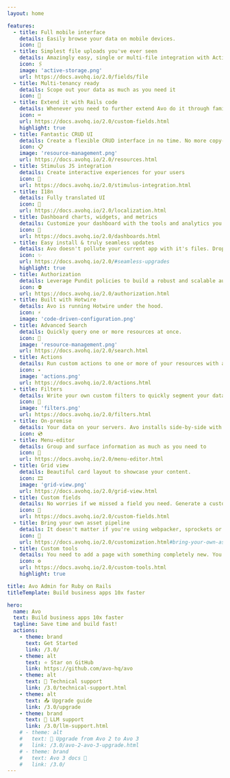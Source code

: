 ```yaml
---
layout: home

features:
  - title: Full mobile interface
    details: Easily browse your data on mobile devices.
    icon: 📱
  - title: Simplest file uploads you've ever seen
    details: Amazingly easy, single or multi-file integration with ActiveStorage.
    icon: 🖇
    image: 'active-storage.png'
    url: https://docs.avohq.io/2.0/fields/file
  - title: Multi-tenancy ready
    details: Scope out your data as much as you need it
    icon: 👥
  - title: Extend it with Rails code
    details: Whenever you need to further extend Avo do it through familiar Rails code.
    icon: ⌨️
    url: https://docs.avohq.io/2.0/custom-fields.html
    highlight: true
  - title: Fantastic CRUD UI
    details: Create a flexible CRUD interface in no time. No more copy-pasting view and controller files around.
    icon: 📋
    image: 'resource-management.png'
    url: https://docs.avohq.io/2.0/resources.html
  - title: Stimulus JS integration
    details: Create interactive experiences for your users
    icon: 📝
    url: https://docs.avohq.io/2.0/stimulus-integration.html
  - title: I18n
    details: Fully translated UI
    icon: 🍱
    url: https://docs.avohq.io/2.0/localization.html
  - title: Dashboard charts, widgets, and metrics
    details: Customize your dashboard with the tools and analytics you need.
    icon: 🧱
    url: https://docs.avohq.io/2.0/dashboards.html
  - title: Easy install & truly seamless updates
    details: Avo doesn't pollute your current app with it's files. Drop it in your existing app or add it to a new one and you're done 🙌
    icon: ✨
    url: https://docs.avohq.io/2.0/#seamless-upgrades
    highlight: true
  - title: Authorization
    details: Leverage Pundit policies to build a robust and scalable authorization system.
    icon: ⛔️
    url: https://docs.avohq.io/2.0/authorization.html
  - title: Built with Hotwire
    details: Avo is running Hotwire under the hood.
    icon: ⚡️
    image: 'code-driven-configuration.png'
  - title: Advanced Search
    details: Quickly query one or more resources at once.
    icon: 🔎
    image: 'resource-management.png'
    url: https://docs.avohq.io/2.0/search.html
  - title: Actions
    details: Run custom actions to one or more of your resources with as little as pressing a button 💪
    icon: ✴️
    image: 'actions.png'
    url: https://docs.avohq.io/2.0/actions.html
  - title: Filters
    details: Write your own custom filters to quickly segment your data.
    icon: 🫗
    image: 'filters.png'
    url: https://docs.avohq.io/2.0/filters.html
  - title: On-premise
    details: Your data on your servers. Avo installs side-by-side with your app.
    icon: 💿
  - title: Menu-editor
    details: Group and surface information as much as you need to
    icon: 📒
    url: https://docs.avohq.io/2.0/menu-editor.html
  - title: Grid view
    details: Beautiful card layout to showcase your content.
    icon: 🎞
    image: 'grid-view.png'
    url: https://docs.avohq.io/2.0/grid-view.html
  - title: Custom fields
    details: No worries if we missed a field you need. Generate a custom field in a jiffy.
    icon: 🔖
    url: https://docs.avohq.io/2.0/custom-fields.html
  - title: Bring your own asset pipeline
    details: It doesn't matter if you're using webpacker, sprockets or something else for your assets. Avo works with whatever you have.
    icon: 🔗
    url: https://docs.avohq.io/2.0/customization.html#bring-your-own-assets
  - title: Custom tools
    details: You need to add a page with something completely new. You've got it! Avo will generate a controller action and an erb file for you to customize.
    icon: ⚙️
    url: https://docs.avohq.io/2.0/custom-tools.html
    highlight: true

title: Avo Admin for Ruby on Rails
titleTemplate: Build business apps 10x faster

hero:
  name: Avo
  text: Build business apps 10x faster
  tagline: Save time and build fast!
  actions:
    - theme: brand
      text: Get Started
      link: /3.0/
    - theme: alt
      text: ⭐️ Star on GitHub
      link: https://github.com/avo-hq/avo
    - theme: alt
      text: 🔧 Technical support
      link: /3.0/technical-support.html
    - theme: alt
      text: 📤 Upgrade guide
      link: /3.0/upgrade
    - theme: brand
      text: 🤖 LLM support
      link: /3.0/llm-support.html
    # - theme: alt
    #   text: 🚀 Upgrade from Avo 2 to Avo 3
    #   link: /3.0/avo-2-avo-3-upgrade.html
    # - theme: brand
    #   text: Avo 3 docs 🧪
    #   link: /3.0/
---
```


<div class="container-md max-w-[64rem] mx-auto">
<!-- @include: ./2.0/common/sponsors_common.md-->
</div>
